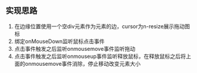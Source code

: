 ## 实现思路
1. 在边缘位置使用一个空div元素作为元素的边，cursor为n-resize展示拖动图标
2. 绑定onMouseDown监听鼠标点击事件
1. 点击事件触发之后监听onmousemove事件监听拖动
1. 点击事件触发之后监听onmouseup事件监听释放鼠标，在释放鼠标之后将上面的onmousemove事件消除，停止移动改变元素大小